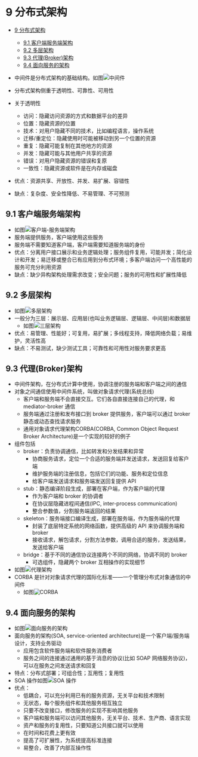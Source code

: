 # 9 分布式架构

- [9 分布式架构](#9-%E5%88%86%E5%B8%83%E5%BC%8F%E6%9E%B6%E6%9E%84)
  - [9.1 客户端服务端架构](#91-%E5%AE%A2%E6%88%B7%E7%AB%AF%E6%9C%8D%E5%8A%A1%E7%AB%AF%E6%9E%B6%E6%9E%84)
  - [9.2 多层架构](#92-%E5%A4%9A%E5%B1%82%E6%9E%B6%E6%9E%84)
  - [9.3 代理(Broker)架构](#93-%E4%BB%A3%E7%90%86broker%E6%9E%B6%E6%9E%84)
  - [9.4 面向服务的架构](#94-%E9%9D%A2%E5%90%91%E6%9C%8D%E5%8A%A1%E7%9A%84%E6%9E%B6%E6%9E%84)

- 中间件是分布式架构的基础结构。如图![中间件](ref/concepts_distributed_architecture.jpg)
- 分布式架构侧重于透明性、可靠性、可用性
- 关于透明性
  - 访问：隐藏访问资源的方式和数据平台的差异
  - 位置：隐藏资源的位置
  - 技术：对用户隐藏不同的技术，比如编程语言，操作系统
  - 迁移/重定位：隐藏使用时可能被移动到另一个位置的资源
  - 重复：隐藏可能复制在其他地方的资源
  - 并发：隐藏可能与其他用户共享的资源
  - 错误：对用户隐藏资源的错误和复原
  - 一致性：隐藏资源或软件是在内存或磁盘
- 优点：资源共享、开放性、并发、易扩展、容错性
- 缺点：复杂度、安全性降低、不易管理、不可预测

## 9.1 客户端服务端架构

- 如图![客户端-服务端架构](ref/two_tier_client_server_architecture.jpg)
- 服务端提供服务，客户端使用这些服务
- 服务端不需要知道客户端，客户端需要知道服务端的身份
- 优点：分离用户接口展示和业务逻辑处理；服务组件复用，可能并发；简化设计和开发；易迁移或整合已有应用到分布式环境；多客户端访问一个高性能的服务可充分利用资源
- 缺点：缺少异构架构处理需求改变；安全问题；服务的可用性和扩展性降低

## 9.2 多层架构

- 如图![多层架构](ref/n_tier_architecture.jpg)
- 一般分为三层：展示层、应用层(也叫业务逻辑层、逻辑层、中间层)和数据层
  - 如图![三层架构](ref/data_tier.jpg)
- 优点：易管理、性能好；可复用，易扩展；多线程支持，降低网络负载；易维护，灵活性高
- 缺点：不易测试，缺少测试工具；可靠性和可用性对服务要求更高

## 9.3 代理(Broker)架构

- 中间件架构，在分布式计算中使用，协调注册的服务端和客户端之间的通信
- 对象之间通信使用中间件系统，叫做对象请求代理(系统总线)
  - 客户端和服务端不会直接交互。它们各自直接连接自己的代理，和 mediator-broker 通信
  - 服务端通过注册和发布接口到 broker 提供服务，客户端可以通过 broker 静态或动态查找请求服务
  - 通用对象请求代理架构CORBA(CORBA, Common Object Request Broker Architecture)是一个实现的较好的例子
- 组件包括
  - broker：负责协调通信，比如转发和分发结果和异常
    - 协商服务请求，定位一个合适的服务端并发送请求，发送回复给客户端
    - 维护服务端的注册信息，包括它们的功能、服务和定位信息
    - 给客户端发送请求和服务端发送回复提供 API
  - stub：静态编译阶段生成，部署在客户端，作为客户端的代理
    - 作为客户端和 broker 的协调者
    - 在协议层隐藏进程间通信(IPC, inter-process communication)
    - 整合参数值，分割服务端返回的结果
  - skeleton：服务端接口编译生成，部署在服务端，作为服务端的代理
    - 封装了底层特定系统的网络函数，提供高级的 API 来协调服务端和 broker
    - 接收请求，解包请求，分割方法参数，调用合适的服务，发送结果，发送给客户端
  - bridge：基于不同的通信协议连接两个不同的网络，协调不同的 broker
    - 可选组件，隐藏两个 broker 互相操作的实现细节
- 如图![代理架构](ref/broker_model.jpg)
- CORBA 是针对对象请求代理的国际化标准——一个管理分布式对象通信的中间件
  - 如图![CORBA](ref/corba_architecture.jpg)

## 9.4 面向服务的架构

- 如图![面向服务的架构](ref/soa.jpg)
- 面向服务的架构(SOA, service-oriented architecture)是一个客户端/服务端设计，支持业务驱动
  - 应用包含软件服务端和软件服务消费者
  - 服务之间的连接通过通用的基于消息的协议(比如 SOAP 网络服务协议)，可以在服务之间发送请求和回复
- 特点：分布式部署；可组合性；互用性；复用性
- SOA 操作如图![SOA 操作](ref/soa_operations.jpg)
- 优点：
  - 低耦合，可以充分利用已有的服务资源，无关平台和技术限制
  - 无状态，每个服务组件和其他服务相互独立
  - 只要不改变接口，修改服务的实现不影响其他服务
  - 客户端和服务端可以访问其他服务，无关平台、技术、生产商、语言实现
  - 资产和服务的复用性，只要知道公共接口就可以使用
  - 在时间和花费上更有效
  - 提高了可扩展性，为系统提高标准连接
  - 易整合，改善了内部互操作性
